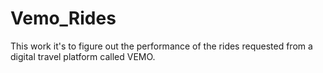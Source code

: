 # Vemo_Rides
This work it's to figure out the performance of the rides requested from a digital  travel platform called VEMO.
